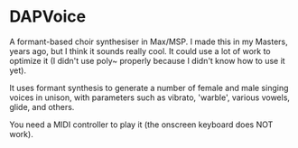 DAPVoice
========

A formant-based choir synthesiser in Max/MSP. I made this in my Masters,
years ago, but I think it sounds really cool. It could use a lot of 
work to optimize it (I didn't use poly~ properly because I didn't 
know how to use it yet). 

It uses formant synthesis to generate a number of female and male
singing voices in unison, with parameters such as vibrato, 'warble', 
various vowels, glide, and others. 

You need a MIDI controller to play it (the onscreen keyboard does NOT 
work).


